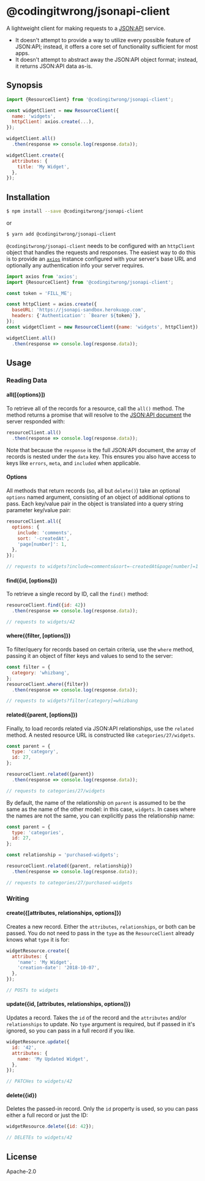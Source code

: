 # @codingitwrong/jsonapi-client

A lightweight client for making requests to a [JSON:API](https://jsonapi.org/) service.

- It doesn't attempt to provide a way to utilize every possible feature of JSON:API; instead, it offers a core set of functionality sufficient for most apps.
- It doesn't attempt to abstract away the JSON:API object format; instead, it returns JSON:API data as-is.

## Synopsis

```javascript
import {ResourceClient} from '@codingitwrong/jsonapi-client';

const widgetClient = new ResourceClient({
  name: 'widgets',
  httpClient: axios.create(...),
});

widgetClient.all()
  .then(response => console.log(response.data));

widgetClient.create({
  attributes: {
    title: 'My Widget',
  },
});
```

## Installation

```sh
$ npm install --save @codingitwrong/jsonapi-client
```

or

```sh
$ yarn add @codingitwrong/jsonapi-client
```

`@codingitwrong/jsonapi-client` needs to be configured with an `httpClient` object that handles the requests and responses. The easiest way to do this is to provide an [`axios`](https://axios-http.com/) instance configured with your server's base URL and optionally any authentication info your server requires.

```js
import axios from 'axios';
import {ResourceClient} from '@codingitwrong/jsonapi-client';

const token = 'FILL_ME';

const httpClient = axios.create({
  baseURL: 'https://jsonapi-sandbox.herokuapp.com',
  headers: {'Authentication': `Bearer ${token}`},
});
const widgetClient = new ResourceClient({name: 'widgets', httpClient});

widgetClient.all()
  .then(response => console.log(response.data));
```

## Usage

### Reading Data

#### all([{options}])

To retrieve all of the records for a resource, call the `all()` method. The method returns a promise that will resolve to the [JSON:API document](https://jsonapi.org/format/#document-structure) the server responded with:

```javascript
resourceClient.all()
  .then(response => console.log(response.data));
```

Note that because the `response` is the full JSON:API document, the array of records is nested under the `data` key. This ensures you also have access to keys like `errors`, `meta`, and `included` when applicable.

#### Options

All methods that return records (so, all but `delete()`) take an optional `options` named argument, consisting of an object of additional options to pass. Each key/value pair in the object is translated into a query string parameter key/value pair:

```js
resourceClient.all({
  options: {
    include: 'comments',
    sort: '-createdAt',
    'page[number]': 1,
  },
});

// requests to widgets?include=comments&sort=-createdAt&page[number]=1
```

#### find({id, [options]})

To retrieve a single record by ID, call the `find()` method:

```javascript
resourceClient.find({id: 42})
  .then(response => console.log(response.data));

// requests to widgets/42
```

#### where({filter, [options]})

To filter/query for records based on certain criteria, use the `where` method, passing it an object of filter keys and values to send to the server:

```javascript
const filter = {
  category: 'whizbang',
};
resourceClient.where({filter})
  .then(response => console.log(response.data));

// requests to widgets?filter[category]=whizbang
```

#### related({parent, [options]})

Finally, to load records related via JSON:API relationships, use the `related` method. A nested resource URL is constructed like `categories/27/widgets`.

```javascript
const parent = {
  type: 'category',
  id: 27,
};

resourceClient.related({parent})
  .then(response => console.log(response.data));

// requests to categories/27/widgets
```

By default, the name of the relationship on `parent` is assumed to be the same as the name of the other model: in this case, `widgets`. In cases where the names are not the same, you can explicitly pass the relationship name:

```javascript
const parent = {
  type: 'categories',
  id: 27,
};

const relationship = 'purchased-widgets';

resourceClient.related({parent, relationship})
  .then(response => console.log(response.data));

// requests to categories/27/purchased-widgets
```

### Writing

#### create({[attributes, relationships, options]})

Creates a new record. Either the `attributes`, `relationships`, or both can be passed. You do not need to pass in the `type` as the `ResourceClient` already knows what `type` it is for:

```js
widgetResource.create({
  attributes: {
    'name': 'My Widget',
    'creation-date': '2018-10-07',
  },
});

// POSTs to widgets
```

#### update({id, [attributes, relationships, options]})

Updates a record. Takes the `id` of the record and the `attributes` and/or `relationships` to update. No `type` argument is required, but if passed in it's ignored, so you can pass in a full record if you like.

```js
widgetResource.update({
  id: '42',
  attributes: {
    name: 'My Updated Widget',
  },
});

// PATCHes to widgets/42
```

#### delete({id})

Deletes the passed-in record. Only the `id` property is used, so you can pass either a full record or just the ID:

```js
widgetResource.delete({id: 42});

// DELETEs to widgets/42
```

## License

Apache-2.0

